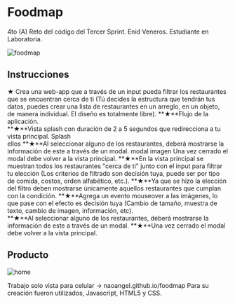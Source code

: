 

# Foodmap
4to (A) Reto del código del Tercer Sprint.
Enid Veneros. Estudiante en Laboratoria.

![foodmap](https://user-images.githubusercontent.com/32294366/37963433-9fa479e2-3194-11e8-8495-184bc1d79431.png)

## Instrucciones
**★** Crea una web-app que a través de un input pueda filtrar los restaurantes que se encuentran cerca de ti 
(Tú decides la estructura que tendrán tus datos, puedes crear una lista de restaurantes en un arreglo, en un objeto, 
de manera individual. El diseño es totalmente libre). 
**★**Flujo de la aplicación.  
**★**Vista splash con duración de 2 a 5 segundos 
que redirecciona a tu vista principal. Splash  
ellos 
**★**Al seleccionar alguno de los restaurantes, deberá mostrarse la información de este a través de un modal. modal imagen  Una vez cerrado el modal debe volver a la vista principal. 
**★**En la vista principal se muestran todos los restaurantes "cerca de ti" junto con el input para 
filtrar tu elección (Los criterios de filtrado son decisión tuya, puede ser por tipo de comida, costos, orden alfabético, etc.). 
**★**Ya que se hizo la elección del filtro deben mostrarse únicamente aquellos restaurantes que cumplan con la condición. 
**★**Agrega un evento mouseover a las imágenes, lo que pase con el efecto es decisión tuya (Cambio de tamaño, muestra de texto, 
cambio de imagen, información, etc).  
**★**Al seleccionar alguno de los restaurantes, deberá mostrarse la información de este a 
través de un modal. 
**★**Una vez cerrado el modal debe volver a la vista principal. 

## Producto
![home](https://i.imgur.com/XSpVaFS.png)

Trabajo solo vista para celular -> naoangel.github.io/foodmap
Para su creación fueron utilizados, Javascript, HTML5 y CSS.






